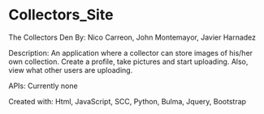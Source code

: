 # Collectors_Site

The Collectors Den
By: Nico Carreon, John Montemayor, Javier Harnadez

Description: An application where a collector can store images of his/her own collection. Create a profile, take pictures and start uploading. Also, view what other users are uploading.

APIs: Currently none

Created with: Html, JavaScript, SCC, Python, Bulma, Jquery, Bootstrap
